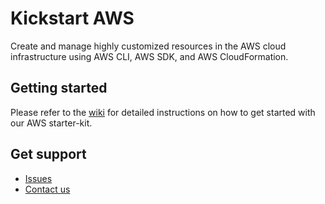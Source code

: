 # Kickstart AWS
Create and manage highly customized resources in the AWS cloud infrastructure using AWS CLI, AWS SDK, and AWS CloudFormation.


## Getting started
Please refer to the [wiki](https://github.com/sloopstash/kickstart-aws/wiki) for detailed instructions on how to get started with our AWS starter-kit.


## Get support
- [Issues](https://github.com/sloopstash/kickstart-aws/issues)
- [Contact us](https://sloopstash.com/contact.html)

